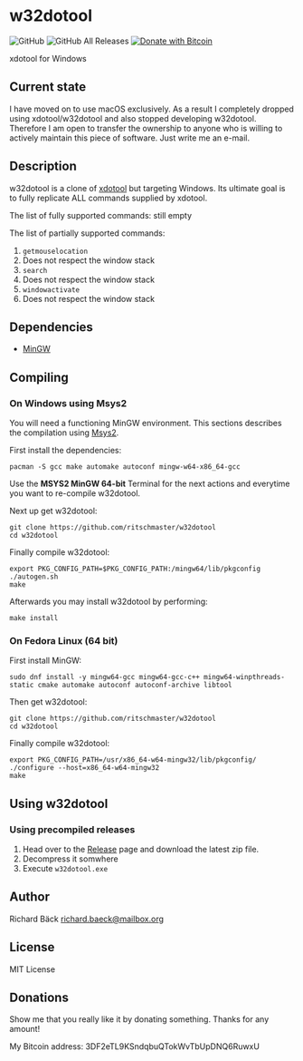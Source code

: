 # w32dotool

![GitHub](https://img.shields.io/github/license/ritschmaster/w32dotool)
![GitHub All Releases](https://img.shields.io/github/downloads/ritschmaster/w32dotool/total)
[![Donate with Bitcoin](https://en.cryptobadges.io/badge/micro/3DF2eTL9KSndqbuQTokWvTbUpDNQ6RuwxU)](#donations)

xdotool for Windows

## Current state

I have moved on to use macOS exclusively. As a result I completely dropped using xdotool/w32dotool and also stopped developing w32dotool. Therefore I am open to transfer the ownership to anyone who is willing to actively maintain this piece of software. Just write me an e-mail.

## Description 

w32dotool is a clone of [xdotool](https://www.semicomplete.com/projects/xdotool/) but targeting Windows. Its ultimate goal is to fully replicate ALL commands supplied by xdotool.

The list of fully supported commands: still empty

The list of partially supported commands:
1. `getmouselocation`
 1. Does not respect the window stack
2. `search`
 1. Does not respect the window stack
3. `windowactivate`
 1. Does not respect the window stack

## Dependencies

* [MinGW](http://mingw.org/)

## Compiling

### On Windows using Msys2

You will need a functioning MinGW environment. This sections describes the compilation using [Msys2](https://www.msys2.org/).

First install the dependencies:

    pacman -S gcc make automake autoconf mingw-w64-x86_64-gcc

Use the __MSYS2 MinGW 64-bit__ Terminal for the next actions and everytime you want to re-compile w32dotool.

Next up get w32dotool:

    git clone https://github.com/ritschmaster/w32dotool
    cd w32dotool

Finally compile w32dotool:

    export PKG_CONFIG_PATH=$PKG_CONFIG_PATH:/mingw64/lib/pkgconfig
    ./autogen.sh
    make

Afterwards you may install w32dotool by performing:

    make install

### On Fedora Linux (64 bit)

First install MinGW:

    sudo dnf install -y mingw64-gcc mingw64-gcc-c++ mingw64-winpthreads-static cmake automake autoconf autoconf-archive libtool

Then get w32dotool:

    git clone https://github.com/ritschmaster/w32dotool
    cd w32dotool

Finally compile w32dotool:

    export PKG_CONFIG_PATH=/usr/x86_64-w64-mingw32/lib/pkgconfig/
    ./configure --host=x86_64-w64-mingw32
    make

## Using w32dotool

### Using precompiled releases

1. Head over to the [Release](https://github.com/ritschmaster/w32dotool/releases) page and download the latest zip file.
2. Decompress it somwhere
3. Execute `w32dotool.exe`


## Author

Richard Bäck <richard.baeck@mailbox.org>


## License

MIT License


## Donations

Show me that you really like it by donating something. Thanks for any amount!

My Bitcoin address: 3DF2eTL9KSndqbuQTokWvTbUpDNQ6RuwxU
